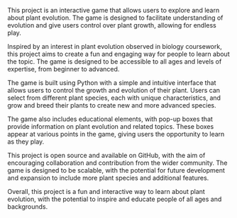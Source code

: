 This project is an interactive game that allows users to explore and learn about plant evolution. The game is designed to facilitate understanding of evolution and give users control over plant growth, allowing for endless play.

Inspired by an interest in plant evolution observed in biology coursework, this project aims to create a fun and engaging way for people to learn about the topic. The game is designed to be accessible to all ages and levels of expertise, from beginner to advanced.

The game is built using Python with a simple and intuitive interface that allows users to control the growth and evolution of their plant. Users can select from different plant species, each with unique characteristics, and grow and breed their plants to create new and more advanced species.

The game also includes educational elements, with pop-up boxes that provide information on plant evolution and related topics. These boxes appear at various points in the game, giving users the opportunity to learn as they play.

This project is open source and available on GitHub, with the aim of encouraging collaboration and contribution from the wider community. The game is designed to be scalable, with the potential for future development and expansion to include more plant species and additional features.

Overall, this project is a fun and interactive way to learn about plant evolution, with the potential to inspire and educate people of all ages and backgrounds.